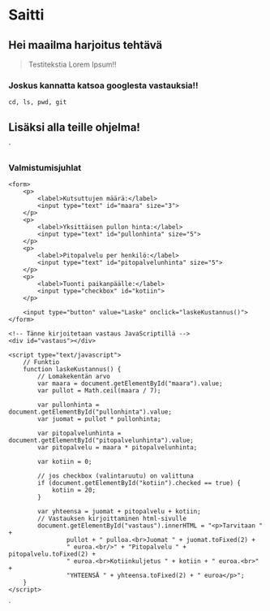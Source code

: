 # Saitti
## Hei maailma harjoitus tehtävä

 >Testitekstia Lorem Ipsum!!

### Joskus kannatta katsoa googlesta vastauksia!!
`cd, ls, pwd, git `

## Lisäksi alla teille ohjelma!


`<!DOCTYPE html>
<html>
<head>
<meta charset="UTF-8">
<title>Valmistumisjuhlat</title>
<style type="text/css">
label {
	display: block;
	width: 11em;
	float: left;
}
</style>
<!-- 
Ohjelma kysyy valmistumisjuhliin kutsuttujen määrän ja laskee juhlissa 
tarvittavien kuohuviinipullojen määrän. Yhdestä pullosta saa 7 lasillista. 
Ohjelma kysyy lisäksi yksittäisen kuohuviinipullon hinnan sekä pitopalvelun hinnan per kutsuttu
ja laskee juhlien kustannukset.
 -->
</head>
<body>
	<h3>Valmistumisjuhlat</h3>

	<form>
		<p>
			<label>Kutsuttujen määrä:</label> 
			<input type="text" id="maara" size="3"> 
		</p>
		<p>
			<label>Yksittäisen pullon hinta:</label> 
			<input type="text" id="pullonhinta" size="5">
		</p>
		<p>
			<label>Pitopalvelu per henkilö:</label> 
			<input type="text" id="pitopalvelunhinta" size="5">
		</p>
		<p>
			<label>Tuonti paikanpäälle:</label> 
			<input type="checkbox" id="kotiin">
		</p>

		<input type="button" value="Laske" onclick="laskeKustannus()">
	</form>

	<!-- Tänne kirjoitetaan vastaus JavaScriptillä -->
	<div id="vastaus"></div>

	<script type="text/javascript">
		// Funktio
		function laskeKustannus() { 
			// Lomakekentän arvo
			var maara = document.getElementById("maara").value;
			var pullot = Math.ceil(maara / 7);

			var pullonhinta = document.getElementById("pullonhinta").value;
			var juomat = pullot * pullonhinta;

			var pitopalvelunhinta = document.getElementById("pitopalvelunhinta").value;
			var pitopalvelu = maara * pitopalvelunhinta;

			var kotiin = 0;

			// jos checkbox (valintaruutu) on valittuna
			if (document.getElementById("kotiin").checked == true) {
				kotiin = 20;
			}

			var yhteensa = juomat + pitopalvelu + kotiin;
			// Vastauksen kirjoittaminen html-sivulle
			document.getElementById("vastaus").innerHTML = "<p>Tarvitaan " + 
					pullot + " pulloa.<br>Juomat " + juomat.toFixed(2) + 
					" euroa.<br/>" + "Pitopalvelu " + pitopalvelu.toFixed(2) + 
					" euroa.<br>Kotiinkuljetus " + kotiin + " euroa.<br>" + 
					"YHTEENSÄ " + yhteensa.toFixed(2) + " euroa</p>";
		}
	</script>
</body>
</html>`
